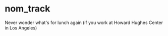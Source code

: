 # nom_track
Never wonder what's for lunch again (if you work at Howard Hughes Center in Los Angeles)
